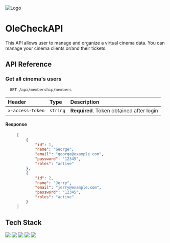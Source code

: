 ![Logo]()




# OleCheckAPI

This API allows user to manage and organize a virtual cinema data. You can manage your cinema clients or/and their tickets.


## API Reference


### Get all cinema's users

```http
  GET /api/membership/members
```


| Header | Type     | Description                       |
| :-------- | :------- | :-------------------------------- |
| `x-access-token`      | `string` | **Required**. Token obtained after login |

#### Response
```json
     [
         {
             "id": 1,
             "name": "George",
             "email": "george@example.com",
             "password": "12345",
             "roles": "active"
         },
         {
             "id": 2,
             "name": "Jerry",
             "email": "jerry@example.com",
             "password": "12345",
             "roles": "active"
         }
     ]
```

## Tech Stack

<a href="https://developer.mozilla.org/en-US/docs/Web/JavaScript"><img src="https://img.shields.io/badge/JavaScript-323330?style=for-the-badge&logo=javascript&logoColor=F7DF1E"></a> <a href="https://nodejs.org/en/"><img src="https://img.shields.io/badge/node.js-6DA55F?style=for-the-badge&logo=node.js&logoColor=white"></a> <a href="https://expressjs.com/"><img src="https://img.shields.io/badge/Express.js-404D59?style=for-the-badge"></a> <a href="https://www.postgresql.org/"><img src="https://img.shields.io/badge/PostgreSQL-316192?style=for-the-badge&logo=postgresql&logoColor=white"></a> <a href="https://www.npmjs.com/package/jsonwebtoken"><img src="https://img.shields.io/badge/json%20web%20tokens-323330?style=for-the-badge&logo=json-web-tokens&logoColor=pink"></a>
